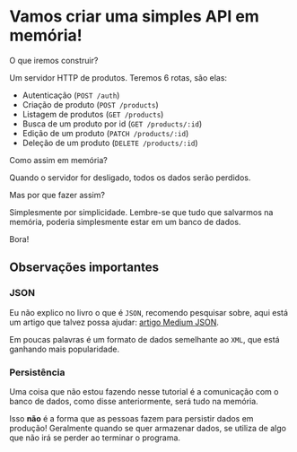# Vamos criar uma simples API em memória!

O que iremos construir?

Um servidor HTTP de produtos. Teremos 6 rotas, são elas:

- Autenticação (`POST /auth`)
- Criação de produto (`POST /products`)
- Listagem de produtos (`GET /products`)
- Busca de um produto por id (`GET /products/:id`)
- Edição de um produto (`PATCH /products/:id`)
- Deleção de um produto (`DELETE /products/:id`)

Como assim em memória?

Quando o servidor for desligado, todos os dados serão perdidos.

Mas por que fazer assim?

Simplesmente por simplicidade. Lembre-se que tudo que salvarmos na memória, poderia simplesmente estar em um banco de dados.

Bora!

## Observações importantes

### JSON

Eu não explico no livro o que é `JSON`, recomendo pesquisar sobre, aqui está um artigo que talvez possa ajudar: [artigo Medium JSON](https://medium.com/clebertech/o-que-%C3%A9-json-daaa9311e929).

Em poucas palavras é um formato de dados semelhante ao `XML`, que está ganhando mais popularidade.

### Persistência

Uma coisa que não estou fazendo nesse tutorial é a comunicação com o banco de dados, como disse anteriormente, será tudo na memória.

Isso **não** é a forma que as pessoas fazem para persistir dados em produção! Geralmente quando se quer armazenar dados, se utiliza de algo que não irá se perder ao terminar o programa.

